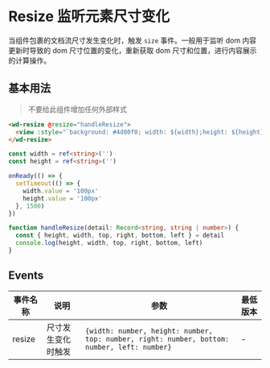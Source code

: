 #  Resize 监听元素尺寸变化

当组件包裹的文档流尺寸发生变化时，触发 `size` 事件。一般用于监听 dom 内容更新时导致的 dom 尺寸位置的变化，重新获取 dom 尺寸和位置，进行内容展示的计算操作。


## 基本用法

> 不要给此组件增加任何外部样式

```html
<wd-resize @resize="handleResize">
  <view :style="`background: #4d80f0; width: ${width};height: ${height}`"></view>
</wd-resize>
```

```typescript
const width = ref<string>('')
const height = ref<string>('')

onReady(() => {
  setTimeout(() => {
    width.value = '100px'
    height.value = '100px'
  }, 1500)
})

function handleResize(detail: Record<string, string | number>) {
  const { height, width, top, right, bottom, left } = detail
  console.log(height, width, top, right, bottom, left)
}
```

## Events

| 事件名称 | 说明 | 参数 | 最低版本 |
|--------|------|-----|---------|
| resize | 尺寸发生变化时触发 | `{width: number, height: number, top: number, right: number, bottom: number, left: number}` | - |

